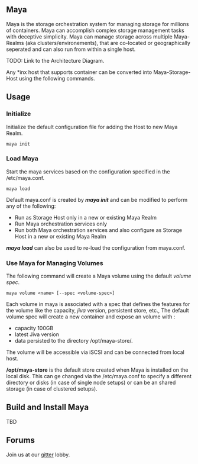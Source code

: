 ## Maya

Maya is the storage orchestration system for managing storage for millions of containers. Maya can accomplish complex storage management tasks with deceptive simplicity. Maya can manage storage across multiple Maya-Realms (aka clusters/environements), that are co-located or geographically seperated and can also run from within a single host. 

TODO: Link to the Architecture Diagram. 

Any \*inx host that supports container can be converted into Maya-Storage-Host using the following commands. 

## Usage

### Initialize 

Initialize the default configuration file for adding the Host to new Maya Realm.
```
maya init
```

### Load Maya
Start the maya services based on the configuration specified in the /etc/maya.conf. 
```
maya load
```
Default maya.conf is created by **_maya init_** and can be modified to perform any of the following:
- Run as Storage Host only in a new or existing Maya Realm
- Run Maya orchestration services only
- Run both Maya orchestration services and also configure as Storage Host in a new or existing Maya Realm

**_maya load_** can also be used to re-load the configuration from maya.conf. 

### Use Maya for Managing Volumes
The following command will create a Maya volume using the default *volume spec*. 
```
maya volume <name> [--spec <volume-spec>]
```
Each volume in maya is associated with a spec that defines the features for the volume like the capacity, *jiva* version, persistent store, etc., The default volume spec will create a new container and expose an volume with :
- capacity 100GB
- latest Jiva version 
- data persisted to the directory /opt/maya-store/<vol-name>. 

The volume will be accessible via iSCSI and can be connected from local host. 

**/opt/maya-store** is the default store created when Maya is installed on the local disk. This can ge changed via the /etc/maya.conf to specify a different directory or disks (in case of single node setups) or can be an shared storage (in case of clustered setups).

## Build and Install Maya

TBD

## Forums

Join us at our [gitter](https://gitter.im/openebs/Lobby) lobby.
